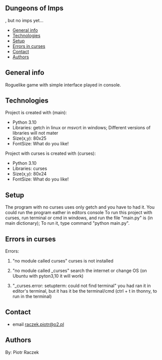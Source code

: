 ## Dungeons of Imps
  , but no imps yet...
* [General info](#general-info)
* [Technologies](#technologies)
* [Setup](#setup)
* [Errors in curses](#Errors-in-curses)
* [Contact](#contact)
* [Authors](#authors)

## General info
Roguelike game with simple interface played in console.
	
## Technologies
Project is created with (main):
* Python 3.10
* Libraries: getch in linux or msvcrt in windows; Different versions of libraries will not mater
* Size(x,y): 80x25
* FontSize: What do you like!

Project with curses is created with (curses):
* Python 3.10
* Libraries: curses
* Size(x,y): 80x24
* FontSize: What do you like!
	
## Setup
The program with no curses uses only getch and you have to had it. You could run the program eather in editors console
To run this project with curses, run terminal or cmd in windows, and run the file "main.py" is (in main dictionary); To run it, type command "python main.py".
	
## Errors in curses
Errors:
  1. "no module called curses"
    curses is not installed

  2. "no module called _curses"
    search the internet or change OS (on Ubuntu with pyton3,10 it will work)

  3. "_curses.error: setupterm: could not find terminal"
    you had ran it in editor's terminal, but it has it be the terminal/cmd (ctrl + t in thonny, to run in the terminal)

## Contact
* email raczek.piotr@o2.pl

## Authors
By: Piotr Raczek
